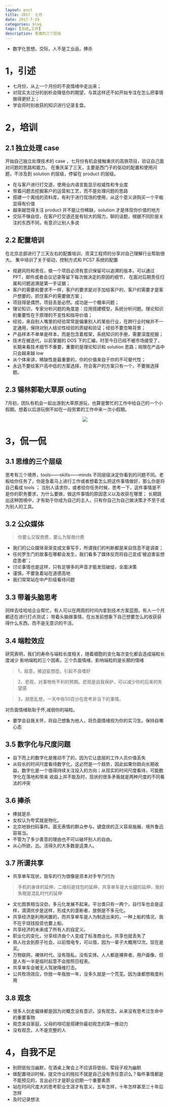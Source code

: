 ```yaml
---
layout: post
title: 2017  七月
date: 2017-7-19
categories: blog
tags: [总结,工作]
description: 思维的三个层级
---
```


* 数字化思想，交际，人不是工业品，捧杀



# 1，引述

* 七月份，从上一个月份的不良情绪中走出来；
* 对现实太过分的剖析会降低你的期望，与其这样还不如开始专注在怎么把事情做得更好上；
* 学会将时刻收获的知识进行记录复盘。
 
# 2，培训

## 2.1 独立处理 case

开始自己独立处理技术的 case ，七月份有机会接触重庆的高铁项目，验证自己面对问题的思路和能力。
在重庆呆了三天，主要是西门子的驱动的配置和使用问题，不涉及到 solution 的层级，停留在 product 的层级。

* 在与客户进行打交道，使用业内语言能显示权威性和专业度
* 带着问题去挖掘客户的运营和工艺，而不是处理问题的思路
* 搭建一个离线的资料库，有利于进行现场的使用，从这个意义讲购买一个平板显得有价值
* 越来越觉得关注 product 并不能让你稀缺，solution 才是体现你价值的地方
* 交际不够自信，在客户打交道还是有较大的阻力，聊的话题，根据不同阶层关注的东西不同，有意识让别人多说

## 2.2 配置培训

在北京总部进行了三天左右的配置培训，资深工程师的分享对自己理解行业帮助很大。
集中培训了关于驱动，控制方式和 PCS7 系统的配置

* 规避风险和责任，做一个项目必须有意识保留可以追溯的版本，可以通过PPT，邮件或者会议记录等留下每次做决定的原因的细节，
  在面对后期责任归属和问题追溯是第一手证据；
* 客户的需要和要求不一样，客户的要求是对手加给客户的，客户的需要才是客户想要的，抓住客户的需要做方案；
* 项目得是偶然，项目丢是必然。成功是一个概率问题；
* 理论知识，专家分析问题的角度是：应用搭建模型，系统分析问题。理论知识的重要性在于原理的不变性和指导价值；
* 经验，来自别人嘴里的经验常常是偏重别人的某些行业，在跨行业时候并不一定通用，保持对别人结论性经验的质疑和验证；经验不要忽略背景；
* 产品样本不单单是样本，而是包含着框架，系统知识的手册，需要深度挖掘；
* 技术在被迭代，以前掌握的 DOS 下的汇编，时至今日已经不被市场接受了，长期来看技术细节不重要，重要的是理论知识和 solution 思路；局限在产品中只会越来越 low
* 从个体来讲，稀缺性是最重要的，你的价值来自于你的不可替代性；
* 永远不要给客户高中低的方案选择，符合客户的方案只有一个，不要做选择题。


## 2.3 锡林郭勒大草原 outing

7月初，团队有机会一起出游到大草原游玩，也算是繁忙的工作中给自己的一个小假期。想着以后游玩倒不如在一段劳累的工作中来一次小假期。


<center>
    <p><img src="http://osrqxvr17.bkt.clouddn.com/%E5%9B%A2%E9%98%9F.jpg" align="center"></p>
</center>

# 3，侃一侃

## 3.1 思维的三个层级
思考有三个境界，tools——skills——minds 
不同层级决定你看到的问题不同。老板给你任务了，你是急着马上进行工作或者想着怎么把这件事情做好，那么你是将自己看成 tools ；
当别人请求你，或者给你任务时候，思考一下，这件事情是不是你的职务要求，为什么要做，做这件事情的原因意义以及收获在哪里；
长期跳出这种困境中，才有助于你成为自己的主人，只有你自己为自己做决策才不至于成为别人的工具。


## 3.2 公众媒体
> 你要么交智商费，要么为智商付费

* 我们的公众媒体渐渐变成文章写手，所谓我们的判断都是来自信息不是调查；
* 任何罗生门的故事在哪都会发生，我们看多了媒体反而将自己变成‘被迫害妄想症患者’；
* 讨论事情也是这样，只有足够多的声音才能发现破绽，全面决策
* 谨慎，不要急着站在道德高地
* 我们常常站在中产阶级看待问题

## 3.3 带着头脑思考
同样去哇哈哈企业帮忙，有人可以在两周的时间内拿到技术方案蓝图，有人一个月都还在进行打点测试；
带着头脑做事情，在出发前想象下自己想要怎么的收获获得什么东西，而不是无意识的干活。


## 3.4 端粒效应

研究表明，我们的寿命与端粒长度相关，随着细胞的变化每次变化都会造成端粒长度减少
影响端粒的三个因素，三个负面情绪，影响端粒的是长期的情绪

> 1，敌意，被迫妄想症。引起不良嗜好

> 2，悲观，对事物有不利的预期。悲观是自我保护，可以减少你的后来的失望感

> 3，胡思乱想，一天中有50百分在思考非当下的事情。

对负面情绪耿耿于怀,减弱你的端粒。

* 要学会自我关怀，将自己想象为他人，将负面情绪视为你的实习生。保持自嘲心态

## 3.5 数字化与尺度问题

* 自下而上的数字化是推动不了的，因为它让底层的工作人员价值丢失
* 从较长的时间尺度看待数字化，这必然是一个趋势，因此如果你趋向长期收益，数字化是一个值得持续关注投入的方向；从现实的时间尺度看待，可能数字化在落地和带来
收益上并不能及时，现状的很多矛盾就是两种尺度的不同看法的冲突


## 3.6 捧杀

* 捧就是杀
* 女权认为夸奖就是物化。
* 北京地铁扫码事件。面无表情的群众参与。键盘侠的正义容易施展，境外鲁迅容易当。
* 不管为了多少善意的理由也不可以破坏别人的自由。
* 从心所欲，怂。活得久的大多数是这类人。

## 3.7 所谓共享

* 共享单车现状，毁车的行为很像是资本对手专门行为

> 手机的身体的延伸，二维码是钱包的延伸，共享单车是大长腿的延伸，我的失眠是混乱时代的延伸

* 文化图景相当没劲，多元化发展不起来。平台类只有一两个，自行车也会是这样，滴滴优步是这样，形成大的垄断者，放倒是不多元化。
* 共享经济是利用闲置的，而共享单车是人为制造出来的，一种上船的情况，我不在乎烧钱投资也要上船。
* 共享经济的未来成了所有人的自定义。
* 职业化的变化，分享经济由个人变成了标准商业化。共享也就丢失了
* 熟人社会到原子社会。以前借电专，可以借，因为一辈子大概用12次。现在是买。
* 万物联网，裸体时代。没有隐私，没有实体。人人都是裸奔者。用户画像，但是人有一半是临时起意不会按照日程表。
* 共享单车会被无人驾驶降维打击。
* 公共牧场效应，你放一年我放一年，没多久就是一个荒芜。因为谁都想极度利用

## 3.8 观念

* 很多人剑走偏锋都是因为对概念没有意识，没有观念，从来没有思考过生命中的重要事物
* 观念来自家庭，父母的唠叨是搭建你最初观念的第一推动力
* 没有观念，人不是完整的人


# 4，自我不足

* 别把低俗当幽默，在酒桌上聚会上不应该将低俗，荤段子视为幽默
* 做配置培训时候，提交作业的拖拉不就是自己没有责任意识么？每件事情都是不能预见的，言出必行才是职业初期一个重要素质
* 站在时间尺度大的思考职业生涯才有意义，五年怎样，十年怎样甚至三十年后怎样
* 及时记录想法




